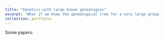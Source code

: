 ```yaml
---
title: "Genetics with large known genealogies"
excerpt: "What if we knew the genealogical tree for a very large group of individuals? <br/><img src='/images/500x300.png'>"
collection: portfolio
---
```


Some papers:
